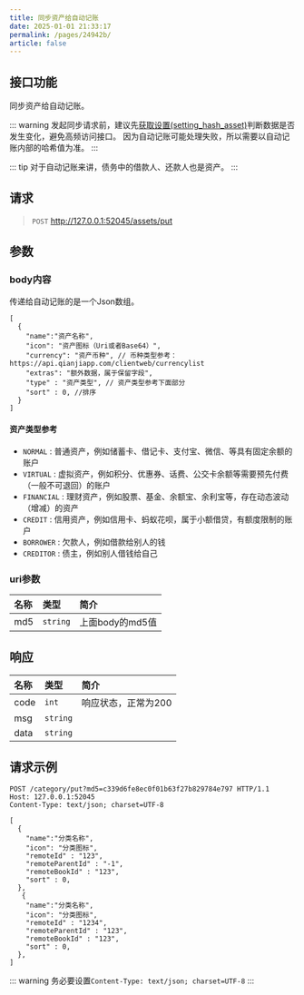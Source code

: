 ```yaml
---
title: 同步资产给自动记账
date: 2025-01-01 21:33:17
permalink: /pages/24942b/
article: false
---
```


## 接口功能

同步资产给自动记账。

::: warning
发起同步请求前，建议先[获取设置(setting_hash_asset)](/pages/f471d3/)判断数据是否发生变化，避免高频访问接口。
因为自动记账可能处理失败，所以需要以自动记账内部的哈希值为准。
:::

::: tip
对于自动记账来讲，债务中的借款人、还款人也是资产。
:::

## 请求

> `POST` http://127.0.0.1:52045/assets/put

## 参数

### body内容

传递给自动记账的是一个Json数组。

```json5
[
  {
    "name":"资产名称",
    "icon": "资产图标（Uri或者Base64）",
    "currency": "资产币种", // 币种类型参考：https://api.qianjiapp.com/clientweb/currencylist
    "extras": "额外数据，属于保留字段",
    "type" : "资产类型", // 资产类型参考下面部分
    "sort" : 0, //排序
  }
]
```
#### 资产类型参考
- `NORMAL` : 普通资产，例如储蓄卡、借记卡、支付宝、微信、等具有固定余额的账户
- `VIRTUAL` : 虚拟资产，例如积分、优惠券、话费、公交卡余额等需要预先付费（一般不可退回）的账户
- `FINANCIAL` : 理财资产，例如股票、基金、余额宝、余利宝等，存在动态波动（增减）的资产
- `CREDIT` : 信用资产，例如信用卡、蚂蚁花呗，属于小额借贷，有额度限制的账户
- `BORROWER` : 欠款人，例如借款给别人的钱
- `CREDITOR` : 债主，例如别人借钱给自己

### uri参数

| 名称   | 类型       | 简介          |
|:-----|:---------|:------------|
| md5  | `string`    | 上面body的md5值 |



## 响应

| 名称    | 类型       | 简介          |
|:------|:---------|:------------|
| code  | `int`    | 响应状态，正常为200 |
| msg   | `string` |             |
| data  | `string`       |       |


## 请求示例


```http request
POST /category/put?md5=c339d6fe8ec0f01b63f27b829784e797 HTTP/1.1
Host: 127.0.0.1:52045
Content-Type: text/json; charset=UTF-8

[
  {
    "name":"分类名称",
    "icon": "分类图标",
    "remoteId" : "123",
    "remoteParentId" : "-1",
    "remoteBookId" : "123",
    "sort" : 0, 
  },
   {
    "name":"分类名称",
    "icon": "分类图标",
    "remoteId" : "1234",
    "remoteParentId" : "123",
    "remoteBookId" : "123",
    "sort" : 0, 
  },
]
```
::: warning
务必要设置`Content-Type: text/json; charset=UTF-8`
:::

